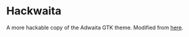 # Hackwaita

A more hackable copy of the Adwaita GTK theme. Modified from [here](https://gitlab.gnome.org/GNOME/gtk/-/tree/gtk-3-24/gtk/theme/Adwaita).
